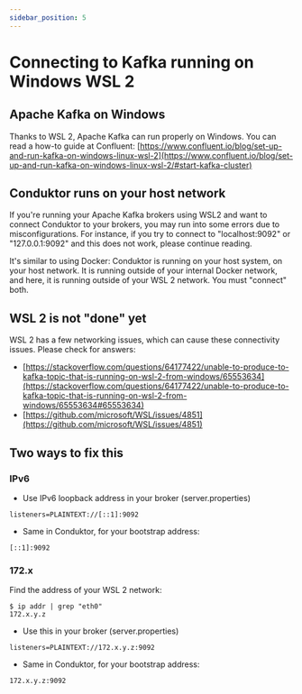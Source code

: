 ```yaml
---
sidebar_position: 5
---
```


# Connecting to Kafka running on Windows WSL 2

## Apache Kafka on Windows

Thanks to WSL 2, Apache Kafka can run properly on Windows. You can read a how-to guide at Confluent: [https://www.confluent.io/blog/set-up-and-run-kafka-on-windows-linux-wsl-2](https://www.confluent.io/blog/set-up-and-run-kafka-on-windows-linux-wsl-2/#start-kafka-cluster)

## Conduktor runs on your host network

If you're running your Apache Kafka brokers using WSL2 and want to connect Conduktor to your brokers, you may run into some errors due to misconfigurations. For instance, if you try to connect to "localhost:9092" or "127.0.0.1:9092" and this does not work, please continue reading.

It's similar to using Docker: Conduktor is running on your host system, on your host network. It is running outside of your internal Docker network, and here, it is running outside of your WSL 2 network. You must "connect" both.

## WSL 2 is not "done" yet

WSL 2 has a few networking issues, which can cause these connectivity issues. Please check for answers:

- [https://stackoverflow.com/questions/64177422/unable-to-produce-to-kafka-topic-that-is-running-on-wsl-2-from-windows/65553634](https://stackoverflow.com/questions/64177422/unable-to-produce-to-kafka-topic-that-is-running-on-wsl-2-from-windows/65553634#65553634)
- [https://github.com/microsoft/WSL/issues/4851](https://github.com/microsoft/WSL/issues/4851)

## Two ways to fix this

### IPv6

- Use IPv6 loopback address in your broker \(server.properties\)

```text
listeners=PLAINTEXT://[::1]:9092
```

- Same in Conduktor, for your bootstrap address:

```text
[::1]:9092
```

### 172.x

Find the address of your WSL 2 network:

```text
$ ip addr | grep "eth0"
172.x.y.z
```

- Use this in your broker \(server.properties\)

```text
listeners=PLAINTEXT://172.x.y.z:9092
```

- Same in Conduktor, for your bootstrap address:

```text
172.x.y.z:9092
```
